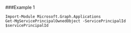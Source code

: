 ###Example 1
```
Import-Module Microsoft.Graph.Applications
Get-MgServicePrincipalOwnedObject -ServicePrincipalId $servicePrincipalId
```
